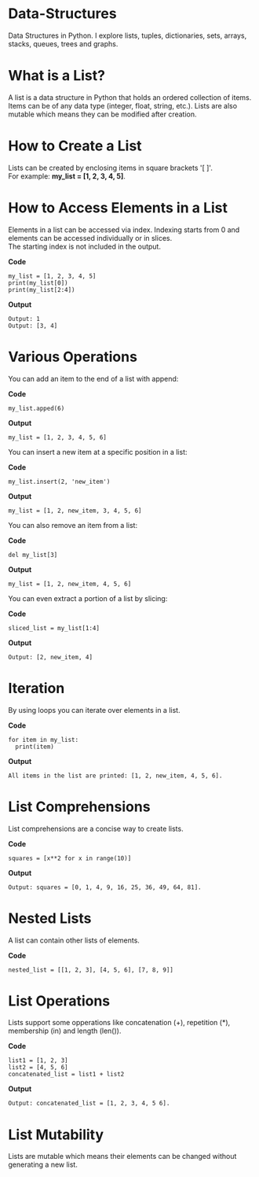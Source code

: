 # Data-Structures
Data Structures in Python. I explore lists, tuples, dictionaries, sets, arrays, stacks, queues, trees and graphs.

# What is a List?
A list is a data structure in Python that holds an ordered collection of items. Items can be of any data type (integer, float, string, etc.). Lists are also mutable which means they can be modified after creation.

# How to Create a List
Lists can be created by enclosing items in square brackets '[ ]'.  
For example: **my_list = [1, 2, 3, 4, 5]**.

# How to Access Elements in a List
Elements in a list can be accessed via index. Indexing starts from 0 and elements can be accessed individually or in slices.  
The starting index is not included in the output.

**Code**  
```
my_list = [1, 2, 3, 4, 5]
print(my_list[0])
print(my_list[2:4])
```
**Output**  
```
Output: 1
Output: [3, 4]
```

# Various Operations
You can add an item to the end of a list with append:  

**Code**  
```
my_list.apped(6)
```

**Output**   
```
my_list = [1, 2, 3, 4, 5, 6]
```

You can insert a new item at a specific position in a list:  

**Code**  
```
my_list.insert(2, 'new_item')
```
**Output**  
```
my_list = [1, 2, new_item, 3, 4, 5, 6]
```

You can also remove an item from a list:  

**Code**  
```
del my_list[3]
```
**Output**  
```
my_list = [1, 2, new_item, 4, 5, 6]
```

You can even extract a portion of a list by slicing:  

**Code**  
```
sliced_list = my_list[1:4]
```
**Output**  
```
Output: [2, new_item, 4]
```

# Iteration
By using loops you can iterate over elements in a list.  

**Code**  
```
for item in my_list:
  print(item)
```  
**Output**  
```
All items in the list are printed: [1, 2, new_item, 4, 5, 6].
```

# List Comprehensions
List comprehensions are a concise way to create lists.   

**Code**  
```
squares = [x**2 for x in range(10)]
```
**Output**  
```
Output: squares = [0, 1, 4, 9, 16, 25, 36, 49, 64, 81].
```

# Nested Lists
A list can contain other lists of elements.  

**Code**  
```
nested_list = [[1, 2, 3], [4, 5, 6], [7, 8, 9]]
```

# List Operations
Lists support some opperations like concatenation (+), repetition (*), membership (in) and length (len()).

**Code**  
```
list1 = [1, 2, 3]
list2 = [4, 5, 6]
concatenated_list = list1 + list2
```
**Output**  
```
Output: concatenated_list = [1, 2, 3, 4, 5 6].
```

# List Mutability
Lists are mutable which means their elements can be changed without generating a new list.
